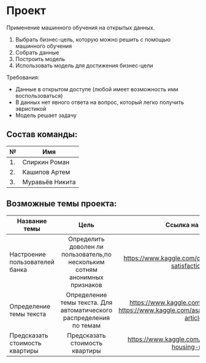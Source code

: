 # Проект
Применение машинного обучения на открытых данных.

1. Выбрать бизнес-цель, которую можно решить с помощью машинного обучения
2. Собрать данные
3. Построить модель
4. Использовать модель для достижения бизнес-цели

Требования:
* Данные в открытом доступе (любой имеет возможность ими воспользоваться)
* В данных нет явного ответа на вопрос, который легко получить эвристикой
* Модель решает задачу

## Состав команды:
| № | Имя |
| --- | --- |
| 1. | Спиркин Роман |
| 2. | Кашипов Артем |
| 3. | Муравьёв Никита |


## Возможные темы проекта:
| Название темы       | Цель                | Ссылка на датасет |
| ------------- | :------------------: | :-----: |
| Настроение пользователей банка | Определить доволен ли пользователь,по нескольким сотням анонимных признаков | https://www.kaggle.com/c/santander-customer-satisfaction/data |
| Определение темы текста | Определение темы текста. Для автоматического распределения по темам|   https://www.kaggle.com/patjob/articlescrape https://www.kaggle.com/asad1m9a9h6mood/news-articles |
| Предсказать стоимость квартиры | Предсказать стоимость квартиры | https://www.kaggle.com/c/sberbank-russian-housing-market |

